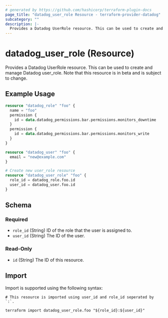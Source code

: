 ```yaml
---
# generated by https://github.com/hashicorp/terraform-plugin-docs
page_title: "datadog_user_role Resource - terraform-provider-datadog"
subcategory: ""
description: |-
  Provides a Datadog UserRole resource. This can be used to create and manage Datadog user_role. Note that this resource is in beta and is subject to change.
---
```


# datadog_user_role (Resource)

Provides a Datadog UserRole resource. This can be used to create and manage Datadog user_role. Note that this resource is in beta and is subject to change.

## Example Usage

```terraform
resource "datadog_role" "foo" {
  name = "foo"
  permission {
    id = data.datadog_permissions.bar.permissions.monitors_downtime
  }
  permission {
    id = data.datadog_permissions.bar.permissions.monitors_write
  }
}

resource "datadog_user" "foo" {
  email = "new@example.com"
}

# Create new user_role resource
resource "datadog_user_role" "foo" {
  role_id = datadog_role.foo.id
  user_id = datadog_user.foo.id
}
```

<!-- schema generated by tfplugindocs -->
## Schema

### Required

- `role_id` (String) ID of the role that the user is assigned to.
- `user_id` (String) The ID of the user.

### Read-Only

- `id` (String) The ID of this resource.

## Import

Import is supported using the following syntax:

```shell
# This resource is imported using user_id and role_id seperated by `:`.

terraform import datadog_user_role.foo "${role_id}:${user_id}"
```
